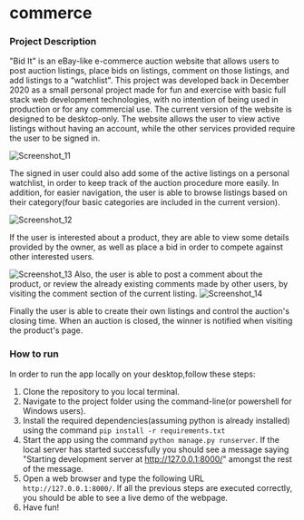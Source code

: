# commerce
### Project Description

"Bid It" is an eBay-like e-commerce auction website that allows users to post auction listings, place bids on listings, comment on those listings, and add listings to a “watchlist". This project was developed back in December 2020 as a small personal project made for fun and exercise with basic full stack web development technologies, with no intention of being used in production or for any commercial use. The current version of the website is designed to be desktop-only. 
The website allows the user to view active listings without having an account, while the other services provided require the user to be signed in.

![Screenshot_11](https://user-images.githubusercontent.com/47897459/229382466-6239a7d0-cd84-4d88-9534-46162c6b2924.png)


The signed in user could also add some of the active listings on a personal watchlist, in order to keep track of the auction procedure more easily. In addition, for easier navigation, the user is able to browse listings based on their category(four basic categories are included in the current version). 


![Screenshot_12](https://user-images.githubusercontent.com/47897459/229383014-68559dd3-2d35-4b5e-9047-8fcc6e846fed.png)

If the user is interested about a product, they are able to view some details provided by the owner, as well as place a bid in order to compete against other interested users.

![Screenshot_13](https://user-images.githubusercontent.com/47897459/229382828-ab97799e-c917-4049-b934-77d4ed93d297.png)
 Also, the user is able to post a comment about the product, or review the already existing comments made by other users, by visiting the comment section of the current listing.
![Screenshot_14](https://user-images.githubusercontent.com/47897459/229383111-93d27d8c-7a13-4075-864a-00c32aabae7f.png)

Finally the user is able to create their own listings and control the auction's closing time. When an auction is closed, the winner is notified when visiting the product's page.

### How to run

In order to run the app locally on your desktop,follow these steps:

1. Clone the repository to you local terminal.
2. Navigate to the project folder using the command-line(or powershell for Windows users).
3. Install the required dependencies(assuming python is already installed) using the command ```pip install -r requirements.txt```
4. Start the app using the command ```python manage.py runserver```. If the local server has started successfully you should see a message saying "Starting development server at http://127.0.0.1:8000/" amongst the rest of the message.
5. Open a web browser and type the following URL ```http://127.0.0.1:8000/```. If all the previous steps are executed correctly, you should be able to see a live demo of the webpage.
6. Have fun!

